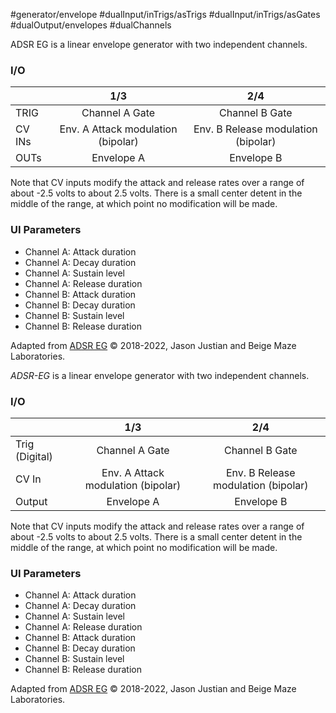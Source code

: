 #generator/envelope #dualInput/inTrigs/asTrigs  #dualInput/inTrigs/asGates #dualOutput/envelopes #dualChannels 

ADSR EG is a linear envelope generator with two independent channels.

### I/O

|        |                1/3                 |                 2/4                 |
| ------ | :--------------------------------: | :---------------------------------: |
| TRIG   |           Channel A Gate           |           Channel B Gate            |
| CV INs | Env. A Attack modulation (bipolar) | Env. B Release modulation (bipolar) |
| OUTs   |             Envelope A             |             Envelope B              |

Note that CV inputs modify the attack and release rates over a range of about -2.5 volts to about 2.5 volts. There is a small center detent in the middle of the range, at which point no modification will be made.

### UI Parameters
* Channel A: Attack duration
* Channel A: Decay duration
* Channel A: Sustain level
* Channel A: Release duration
* Channel B: Attack duration
* Channel B: Decay duration
* Channel B: Sustain level
* Channel B: Release duration


Adapted from [ADSR EG](https://github.com/Chysn/O_C-HemisphereSuite/wiki/ADSR-EG) © 2018-2022, Jason Justian and Beige Maze Laboratories. 

































































































































































































































































































































































*ADSR-EG* is a linear envelope generator with two independent channels.

### I/O

|                |              1/3           |                   2/4                |
| -------------- |:---------------------------:|:-------------------------------------:|
| Trig (Digital) |  Channel A Gate             |      Channel B Gate                    |
| CV In          | Env. A Attack modulation (bipolar) |     Env. B Release modulation (bipolar)       |
| Output         |         Envelope A           |         Envelope B           |

Note that CV inputs modify the attack and release rates over a range of about -2.5 volts to about 2.5 volts. There is a small center detent in the middle of the range, at which point no modification will be made.

### UI Parameters
* Channel A: Attack duration
* Channel A: Decay duration
* Channel A: Sustain level
* Channel A: Release duration
* Channel B: Attack duration
* Channel B: Decay duration
* Channel B: Sustain level
* Channel B: Release duration


Adapted from [ADSR EG](https://github.com/Chysn/O_C-HemisphereSuite/wiki/ADSR-EG) © 2018-2022, Jason Justian and Beige Maze Laboratories. 